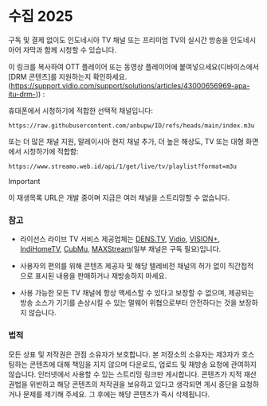 # 수집 2025
구독 및 결제 없이도 인도네시아 TV 채널 또는 프리미엄 TV의 실시간 방송을 인도네시아어 자막과 함께 시청할 수 있습니다.

이 링크를 복사하여 OTT 플레이어 또는 동영상 플레이어에 붙여넣으세요(디바이스에서 [DRM 콘텐츠]를 지원하는지 확인하세요.(https://support.vidio.com/support/solutions/articles/43000656969-apa-itu-drm-)) :

휴대폰에서 시청하기에 적합한 선택적 채널입니다:
```
https://raw.githubusercontent.com/anbupw/ID/refs/heads/main/index.m3u
```
또는 더 많은 채널 지원, 말레이시아 현지 채널 추가, 더 높은 해상도, TV 또는 대형 화면에서 시청하기에 적합함:
```
https://www.streamo.web.id/api/1/get/live/tv/playlist?format=m3u
```
> [!IMPORTANT]  
> 이 재생목록 URL은 개발 중이며 지금은 여러 채널을 스트리밍할 수 없습니다.

### 참고

* 라이선스 라이브 TV 서비스 제공업체는 [DENS.TV](https://www.dens.tv), [Vidio](https://vidio.com/live), [VISION+](https://www.visionplus.id/webclient/#/live), [IndiHomeTV](https://www.indihometv.com/livetv), [CubMu](https://www.cubmu.com/), [MAXStream](https://maxstream.tv/tv-channels)(일부 채널은 구독 필요)입니다.

* 사용자의 편의를 위해 콘텐츠 제공자 및 해당 텔레비전 채널의 허가 없이 직간접적으로 표시된 내용을 판매하거나 재방송하지 마세요.

* 사용 가능한 모든 TV 채널에 항상 액세스할 수 있다고 보장할 수 없으며, 제공되는 방송 소스가 기기를 손상시킬 수 있는 멀웨어 위협으로부터 안전하다는 것을 보장하지 않습니다.

### 법적

모든 상표 및 저작권은 관점 소유자가 보호합니다. 본 저장소의 소유자는 제3자가 호스팅하는 콘텐츠에 대해 책임을 지지 않으며 다운로드, 업로드 및 재방송 요청에 관여하지 않습니다. 인터넷에서 사용할 수 있는 스트리밍 링크만 게시합니다. 콘텐츠가 지적 재산권법을 위반하고 해당 콘텐츠의 저작권을 보유하고 있다고 생각되면 게시 중단을 요청하거나 문제를 제기해 주세요. 그 후에는 해당 콘텐츠가 즉시 삭제됩니다.
